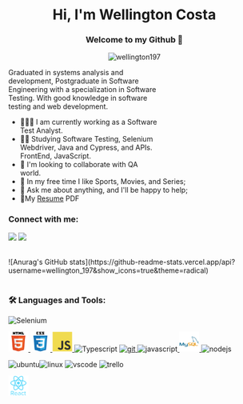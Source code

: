 <h1 align="center">Hi, I'm Wellington Costa</h1>
<h3 align="center">Welcome to my Github 👋</h3>

<p align="center"> <img src="https://komarev.com/ghpvc/?username=wellington197&label=Profile%20views&color=0e75b6&style=flat" alt="wellington197" /></p>
<img align="right" alt="GIF" src="https://github.com/abhisheknaiidu/abhisheknaiidu/raw/master/code.gif?raw=true" width="200" height="200" style="border-radius: 50%">
<p align="left">Graduated in systems analysis and development, Postgraduate in Software Engineering with a specialization in Software Testing. With good knowledge in software testing and web development.</p>

- 👨🏽‍💻 I am currently working as a Software Test Analyst.
- 👨‍💻 Studying Software Testing, Selenium Webdriver, Java and Cypress, and APIs.
FrontEnd, JavaScript.
- 👯 I'm looking to collaborate with QA world.
- 🌱 In my free time I like Sports, Movies, and Series;
- 💬 Ask me about anything, and I'll be happy to help;
- 📝My [Resume](https://1drv.ms/w/s!AkausQumNj7-gpUWPBfQMmbAemQMtw?e=uS9ymJ) PDF


<h3 align="left">Connect with me:</h3>
<p align="left">
<a href = "fco.learning@gmail.com"><img src="https://img.shields.io/badge/Gmail-D14836?style=for-the-badge&logo=gmail&logoColor=white" target="_blank"></a>
<a href="https://www.linkedin.com/in/wellington197" target="_blank"><img src="https://img.shields.io/badge/-LinkedIn-%230077B5?style=for-the-badge&logo=linkedin&logoColor=white" target="_blank"></a>   
</br></br>
<div>
 ![Anurag's GitHub stats](https://github-readme-stats.vercel.app/api?username=wellington_197&show_icons=true&theme=radical)
</div>
</br>
<h3 align="left">🛠️ Languages and Tools:</h3>
<p align="left"> 

<link rel="stylesheet" href="https://cdn.jsdelivr.net/gh/devicons/devicon@v2.15.1/devicon.min.css"><link rel="stylesheet" href="https://cdn.jsdelivr.net/gh/devicons/devicon@v2.15.1/devicon.min.css">



<img src="https://cdn.jsdelivr.net/gh/devicons/devicon/icons/selenium/selenium-original.svg" alt="Selenium" width="40" height="40" />  

<a href="https://www.w3.org/html/" target="_blank"> <img src="https://raw.githubusercontent.com/devicons/devicon/master/icons/html5/html5-original-wordmark.svg" alt="html5" width="40" height="40"/> </a><a href="https://www.w3schools.com/css/" target="_blank"> <img src="https://raw.githubusercontent.com/devicons/devicon/master/icons/css3/css3-original-wordmark.svg" alt="css3" width="40" height="40"/></a><a href="https://developer.mozilla.org/en-US/docs/Web/JavaScript" target="_blank"> <img src="https://raw.githubusercontent.com/devicons/devicon/master/icons/javascript/javascript-original.svg" alt="javascript" width="40" height="40"/> </a><img src="https://cdn.jsdelivr.net/gh/devicons/devicon/icons/typescript/typescript-original.svg" alt="Typescript" width="40" height="40" />
 <a href="https://git-scm.com/" target="_blank"> <img src="https://www.vectorlogo.zone/logos/git-scm/git-scm-icon.svg" alt="git" width="40" height="40"/> </a><img src="https://cdn.jsdelivr.net/gh/devicons/devicon/icons/java/java-original-wordmark.svg"  alt="javascript" width="40" height="40"/><a href="https://www.mysql.com/" target="_blank"> <img src="https://raw.githubusercontent.com/devicons/devicon/master/icons/mysql/mysql-original-wordmark.svg" alt="mysql" width="40" height="40"/> </a><img src="https://cdn.jsdelivr.net/gh/devicons/devicon/icons/nodejs/nodejs-original.svg" alt="nodejs" width="40" height="40"/>
          

          




<img src="https://cdn.jsdelivr.net/gh/devicons/devicon/icons/ubuntu/ubuntu-plain.svg" alt="ubuntu" width="40" height="40"/><img src="https://cdn.jsdelivr.net/gh/devicons/devicon/icons/linux/linux-original.svg" alt="linux" width="40" height="40"/>                   <img src="https://cdn.jsdelivr.net/gh/devicons/devicon/icons/vscode/vscode-original.svg" alt="vscode" width="40" height="40"/>
<img src="https://cdn.jsdelivr.net/gh/devicons/devicon/icons/trello/trello-plain.svg" alt="trello" width="40" height="40"/>
          
          

<a href="https://reactjs.org/" target="_blank"> <img src="https://raw.githubusercontent.com/devicons/devicon/master/icons/react/react-original-wordmark.svg" alt="react" width="40" height="40"/>


          
          

